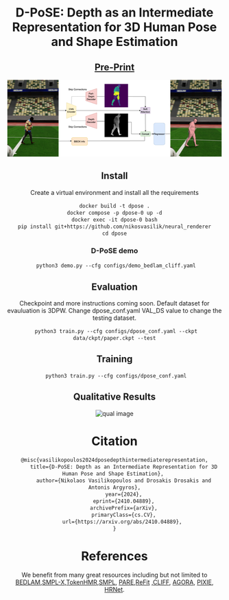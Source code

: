 <div align="center">

# D-PoSE: Depth as an Intermediate Representation for 3D Human Pose and Shape Estimation
## [Pre-Print](https://arxiv.org/abs/2410.04889)
![model image](assets/arch_new.png)
## Install
Create a virtual environment and install all the requirements
```
docker build -t dpose .
docker compose -p dpose-0 up -d
docker exec -it dpose-0 bash
pip install git+https://github.com/nikosvasilik/neural_renderer
cd dpose
```



### D-PoSE demo

```
 python3 demo.py --cfg configs/demo_bedlam_cliff.yaml

```


## Evaluation
Checkpoint and more instructions coming soon.
Default dataset for evauluation is 3DPW.
Change dpose_conf.yaml VAL_DS value to change the testing dataset.
```
 python3 train.py --cfg configs/dpose_conf.yaml --ckpt data/ckpt/paper.ckpt --test

```

## Training
```
 python3 train.py --cfg configs/dpose_conf.yaml
```

## Qualitative Results
![qual image](assets/qual.png)
# Citation
```
@misc{vasilikopoulos2024dposedepthintermediaterepresentation,
      title={D-PoSE: Depth as an Intermediate Representation for 3D Human Pose and Shape Estimation}, 
      author={Nikolaos Vasilikopoulos and Drosakis Drosakis and Antonis Argyros},
      year={2024},
      eprint={2410.04889},
      archivePrefix={arXiv},
      primaryClass={cs.CV},
      url={https://arxiv.org/abs/2410.04889}, 
}
```


# References
We benefit from many great resources including but not limited to [BEDLAM](https://github.com/pixelite1201/BEDLAM),[SMPL-X](https://smpl-x.is.tue.mpg.de/),[TokenHMR](https://github.com/saidwivedi/TokenHMR),[SMPL](https://smpl.is.tue.mpg.de), [PARE](https://gitlab.tuebingen.mpg.de/mkocabas/projects/-/tree/master/pare),[ReFit](https://github.com/yufu-wang/ReFit) ,[CLIFF](https://github.com/huawei-noah/noah-research/tree/master/CLIFF), [AGORA](https://agora.is.tue.mpg.de), [PIXIE](https://pixie.is.tue.mpg.de), [HRNet](https://github.com/leoxiaobin/deep-high-resolution-net.pytorch).


